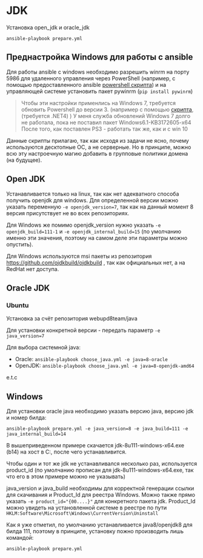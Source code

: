 # JDK

Установка open_jdk и oracle_jdk

    ansible-playbook prepare.yml

## Преднастройка Windows для работы с ansible

Для работы ansible с windows необходимо разрешить winrm на порту 5986 для удаленного управления через PowerShell (например, с помощью предоставленного ansible [powershell скрипта](https://github.com/ansible/ansible/blob/devel/examples/scripts/ConfigureRemotingForAnsible.ps1)) и на управляющей системе установить пакет pywinrm (`pip install pywinrm`)

> Чтобы эти настройки применлись на Windows 7, требуется обновить Powershell до версии 3. (например с помощью [скрипта](https://github.com/ansible/ansible/blob/devel/examples/scripts/upgrade_to_ps3.ps1), (требуется .NET4) )
> У меня служба обновлений Windows 7 долго не работала, пока не поставил пакет Windows6.1-KB3172605-x64
> После того, как поставлен PS3 - работать так же, как и с win 10

Данные скрипты прилагаю, так как исходя из задачи не ясно, почему используются десктопные ОС, а не серверные. Но в принципе, можно всю эту настроечную магию добавить в групповые политики домена (на будущее).

## Open JDK

Устанавливается только на linux, так как нет адекватного способа получить openjdk для windows.
Для определенной версии можно указать переменную `-e openjdk_version=7`, так как на данный момент 8 версия присутствует не во всех репозиториях.

Для Windows же помимо openjdk_version нужно указать `-e openjdk_build=111-1`
и `-e openjdk_internal_build=15` (по умолчанию именно эти значения, поэтому на самом деле эти параметры можно опустить).

Для Windows используются msi пакеты из репозитория https://github.com/ojdkbuild/ojdkbuild , так как официальных нет, а на RedHat нет доступа.

## Oracle JDK

### Ubuntu

Установка за счёт репозитория webupd8team/java

Для установки конкретной версии - передать параметр `-e java_version=7`

Для выбора системной java:

+ Oracle: `ansible-playbook choose_java.yml -e java=8-oracle`
+ OpenJDK: `ansible-playbook choose_java.yml -e java=8-openjdk-amd64`

e.t.c

## Windows

Для установки oracle java необходимо указать версию java, версию jdk и номер билда:

    ansible-playbook prepare.yml -e java_version=8 -e java_build=111 -e java_internal_build=14

В вышеприведенном примере скачается jdk-8u111-windows-x64.exe (b14) на хост в C:\, после чего устанавливится.

Чтобы один и тот же jdk не устанавливался несколько раз, используется product_id (по умолчанию прописан для jdk-8u111-windows-x64.exe, так что его в этом примере можно не указывать)

java_version и java_build необходимы для корректной генерации ссылки для скачивания и Product_Id для реестра Windows. Можно также прямо указать `-e product_id="{00....}"` для конкретного пакета jdk.
Product_Id можно увидеть на установленной системе в реестре по пути `HKLM:Software\Microsoft\Windows\CurrentVersion\Uninstall`

Как я уже отметил, по умолчанию устанавливается java8/openjdk8 для билда 111, поэтому в принципе, установку пожно производить лишь командой: 

    ansible-playbook prepare.yml

